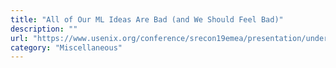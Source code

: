 ```yaml
---
title: "All of Our ML Ideas Are Bad (and We Should Feel Bad)"
description: ""
url: "https://www.usenix.org/conference/srecon19emea/presentation/underwood"
category: "Miscellaneous"
---
```

